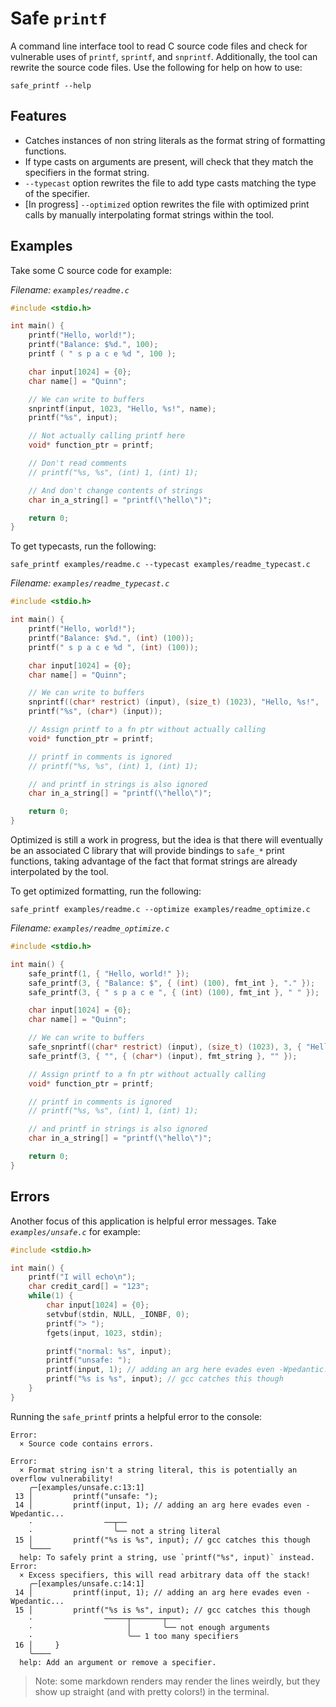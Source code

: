 # Safe `printf`

A command line interface tool to read C source code files and check for vulnerable uses of `printf`, `sprintf`, and `snprintf`.
Additionally, the tool can rewrite the source code files.
Use the following for help on how to use:
```
safe_printf --help
```

## Features
* Catches instances of non string literals as the format string of formatting functions.
* If type casts on arguments are present, will check that they match the specifiers in the format string.
* `--typecast` option rewrites the file to add type casts matching the type of the specifier.
* [In progress] `--optimized` option rewrites the file with optimized print calls by manually interpolating format strings within the tool.

## Examples

Take some C source code for example:

_Filename: `examples/readme.c`_
```c
#include <stdio.h>

int main() {
    printf("Hello, world!");
    printf("Balance: $%d.", 100);
    printf ( " s p a c e %d ", 100 );

    char input[1024] = {0};
    char name[] = "Quinn";

    // We can write to buffers
    snprintf(input, 1023, "Hello, %s!", name);
    printf("%s", input);

    // Not actually calling printf here
    void* function_ptr = printf;

    // Don't read comments
    // printf("%s, %s", (int) 1, (int) 1);

    // And don't change contents of strings
    char in_a_string[] = "printf(\"hello\")";

    return 0;
}
```

To get typecasts, run the following:
```
safe_printf examples/readme.c --typecast examples/readme_typecast.c
```

_Filename: `examples/readme_typecast.c`_
```c
#include <stdio.h>

int main() {
    printf("Hello, world!");
    printf("Balance: $%d.", (int) (100));
    printf(" s p a c e %d ", (int) (100));

    char input[1024] = {0};
    char name[] = "Quinn";

    // We can write to buffers
    snprintf((char* restrict) (input), (size_t) (1023), "Hello, %s!", (char*) (name));
    printf("%s", (char*) (input));

    // Assign printf to a fn ptr without actually calling
    void* function_ptr = printf;

    // printf in comments is ignored
    // printf("%s, %s", (int) 1, (int) 1);

    // and printf in strings is also ignored
    char in_a_string[] = "printf(\"hello\")";

    return 0;
}
```

Optimized is still a work in progress, but the idea is that there will eventually
be an associated C library that will provide bindings to `safe_*` print functions,
taking advantage of the fact that format strings are already interpolated by the tool.

To get optimized formatting, run the following:
```
safe_printf examples/readme.c --optimize examples/readme_optimize.c
```
_Filename: `examples/readme_optimize.c`_
```c
#include <stdio.h>

int main() {
    safe_printf(1, { "Hello, world!" });
    safe_printf(3, { "Balance: $", { (int) (100), fmt_int }, "." });
    safe_printf(3, { " s p a c e ", { (int) (100), fmt_int }, " " });

    char input[1024] = {0};
    char name[] = "Quinn";

    // We can write to buffers
    safe_snprintf((char* restrict) (input), (size_t) (1023), 3, { "Hello, ", { (char*) (name), fmt_string }, "!" });
    safe_printf(3, { "", { (char*) (input), fmt_string }, "" });

    // Assign printf to a fn ptr without actually calling
    void* function_ptr = printf;

    // printf in comments is ignored
    // printf("%s, %s", (int) 1, (int) 1);

    // and printf in strings is also ignored
    char in_a_string[] = "printf(\"hello\")";

    return 0;
}
```

## Errors
Another focus of this application is helpful error messages.
Take _`examples/unsafe.c`_ for example:
```c
#include <stdio.h>

int main() {
    printf("I will echo\n");
    char credit_card[] = "123";
    while(1) {
        char input[1024] = {0};
        setvbuf(stdin, NULL, _IONBF, 0);
        printf("> ");
        fgets(input, 1023, stdin);

        printf("normal: %s", input);
        printf("unsafe: ");
        printf(input, 1); // adding an arg here evades even -Wpedantic...
        printf("%s is %s", input); // gcc catches this though
    }
}

```
Running the `safe_printf` prints a helpful error to the console:
```
Error:
  × Source code contains errors.

Error:
  × Format string isn't a string literal, this is potentially an overflow vulnerability!
    ╭─[examples/unsafe.c:13:1]
 13 │         printf("unsafe: ");
 14 │         printf(input, 1); // adding an arg here evades even -Wpedantic...
    ·                ──┬──
    ·                  ╰── not a string literal
 15 │         printf("%s is %s", input); // gcc catches this though
    ╰────
  help: To safely print a string, use `printf("%s", input)` instead.
Error:
  × Excess specifiers, this will read arbitrary data off the stack!
    ╭─[examples/unsafe.c:14:1]
 14 │         printf(input, 1); // adding an arg here evades even -Wpedantic...
 15 │         printf("%s is %s", input); // gcc catches this though
    ·                ─────┬───────┬───
    ·                     │       ╰── not enough arguments
    ·                     ╰── 1 too many specifiers
 16 │     }
    ╰────
  help: Add an argument or remove a specifier.
```
> Note: some markdown renders may render the lines weirdly, but they show up straight (and with pretty colors!) in the terminal.